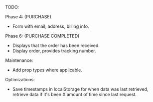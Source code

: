 TODO:

Phase 4:
(PURCHASE)

- Form with email, address, billing info.

Phase 6:
(PURCHASE COMPLETED)

- Displays that the order has been received.
- Display order, provides tracking number.

Maintenance:

- Add prop types where applicable.

Optimizations:

- Save timestamps in localStorage for when data was last retrieved, retrieve data if it's been X amount of time since last request.

